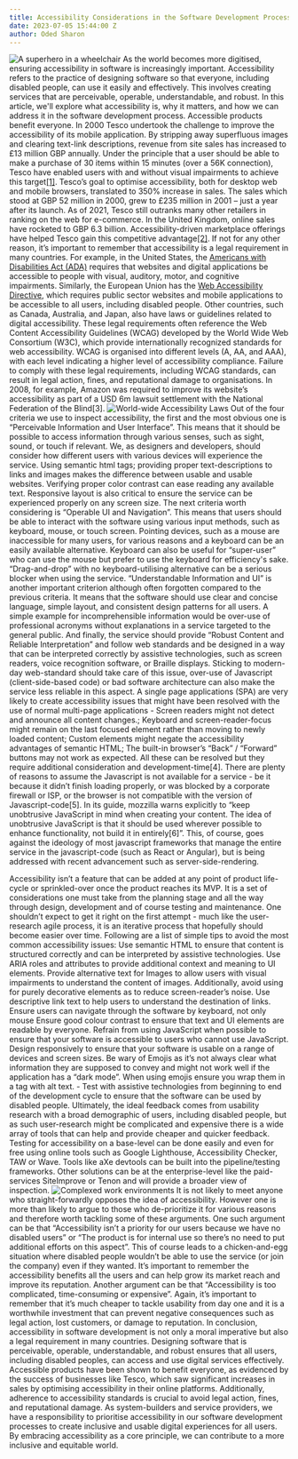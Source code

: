 ```yaml
---
title: Accessibility Considerations in the Software Development Process
date: 2023-07-05 15:44:00 Z
author: Oded Sharon
---
```


![A superhero in a wheelchair](/uploads/superhero.png)
As the world becomes more digitised, ensuring accessibility in software is increasingly important. Accessibility refers to the practice of designing software so that everyone, including disabled people, can use it easily and effectively. This involves creating services that are perceivable, operable, understandable, and robust. In this article, we'll explore what accessibility is, why it matters, and how we can address it in the software development process.
Accessible products benefit everyone. In 2000 Tesco undertook the challenge to improve the accessibility of its mobile application. By stripping away superfluous images and clearing text-link descriptions, revenue from site sales has increased to £13 million GBP annually. Under the principle that a user should be able to make a purchase of 30 items within 15 minutes (over a 56K connection), Tesco have enabled users with and without visual impairments to achieve this target[\[1\]](https://www.w3.org/WAI/business-case/archive/tesco-case-study). Tesco’s goal to optimise accessibility, both for desktop web and mobile browsers, translated to 350% increase in sales. The sales which stood at GBP 52 million in 2000, grew to £235 million in 2001 – just a year after its launch. As of 2021, Tesco still outranks many other retailers in ranking on the web for e-commerce. In the United Kingdom, online sales have rocketed to GBP 6.3 billion. Accessibility-driven marketplace offerings have helped Tesco gain this competitive advantage[\[2\]](https://codemantra.com/accessibility-higher-sales/).
If not for any other reason, it’s important to remember that accessibility is a legal requirement in many countries. For example, in the United States, the [Americans with Disabilities Act (ADA)](https://adata.org/learn-about-ada) requires that websites and digital applications be accessible to people with visual, auditory, motor, and cognitive impairments. Similarly, the European Union has the [Web Accessibility Directive](https://digital-strategy.ec.europa.eu/en/policies/web-accessibility), which requires public sector websites and mobile applications to be accessible to all users, including disabled people. Other countries, such as Canada, Australia, and Japan, also have laws or guidelines related to digital accessibility. These legal requirements often reference the Web Content Accessibility Guidelines (WCAG) developed by the World Wide Web Consortium (W3C), which provide internationally recognized standards for web accessibility. WCAG is organised into different levels (A, AA, and AAA), with each level indicating a higher level of accessibility compliance. Failure to comply with these legal requirements, including WCAG standards, can result in legal action, fines, and reputational damage to organisations. In 2008, for example, Amazon was required to improve its website’s accessibility as part of a USD 6m lawsuit settlement with the National Federation of the Blind\[3\].
![World-wide Accessibility Laws](/uploads/accessibility-world-map.jpg)
Out of the four criteria we use to inspect accessibility, the first and the most obvious one is “Perceivable Information and User Interface”. This means that it should be possible to access information through various senses, such as sight, sound, or touch if relevant. We, as designers and developers, should consider how different users with various devices will experience the service. Using semantic html tags; providing proper text-descriptions to links and images makes the difference between usable and usable websites. Verifying proper color contrast can ease reading any available text. Responsive layout is also critical to ensure the service can be experienced properly on any screen size.
The next criteria worth considering is “Operable UI and Navigation”. This means that users should be able to interact with the software using various input methods, such as keyboard, mouse, or touch screen. Pointing devices, such as a mouse are inaccessible for many users, for various reasons and a keyboard can be an easily available alternative. Keyboard can also be useful for “super-user” who can use the mouse but prefer to use the keyboard for efficiency's sake. “Drag-and-drop” with no keyboard-utilising alternative can be a serious blocker when using the service.
“Understandable Information and UI” is another important criterion although often forgotten compared to the previous criteria. It means that the software should use clear and concise language, simple layout, and consistent design patterns for all users. A simple example for incomprehensible information would be over-use of professional acronyms without explanations in a service targeted to the general public.
And finally, the service should provide “Robust Content and Reliable Interpretation” and follow web standards and be designed in a way that can be interpreted correctly by assistive technologies, such as screen readers, voice recognition software, or Braille displays. Sticking to modern-day web-standard should take care of this issue, over-use of Javascript (client-side-based code) or bad software architecture can also make the service less reliable in this aspect.
A single page applications (SPA) are very likely to create accessibility issues that might have been resolved with the use of normal multi-page applications - Screen readers might not detect and announce all content changes.; Keyboard and screen-reader-focus might remain on the last focused element rather than moving to newly loaded content; Custom elements might negate the accessibility advantages of semantic HTML; The built-in browser’s “Back” / “Forward” buttons may not work as expected. All these can be resolved but they require additional consideration and development-time\[4\].
There are plenty of reasons to assume the Javascript is not available for a service - be it because it didn’t finish loading properly, or was blocked by a corporate firewall or ISP, or the browser is not compatible with the version of Javascript-code\[5\]. In its guide, mozzilla warns explicitly to “keep unobtrusive JavaScript in mind when creating your content. The idea of unobtrusive JavaScript is that it should be used wherever possible to enhance functionality, not build it in entirely\[6\]”. This, of course, goes against the ideology of most javascript frameworks that manage the entire service in the javascript-code (such as React or Angular), but is being addressed with recent advancement such as server-side-rendering.

Accessibility isn’t a feature that can be added at any point of product life-cycle or sprinkled-over once the product reaches its MVP. It is a set of considerations one must take from the planning stage and all the way through design, development and of course testing and maintenance. One shouldn’t expect to get it right on the first attempt - much like the user-research agile process, it is an iterative process that hopefully should become easier over time. Following are a list of simple tips to avoid the most common accessibility issues:
Use semantic HTML to ensure that content is structured correctly and can be interpreted by assistive technologies.
Use ARIA roles and attributes to provide additional context and meaning to UI elements.
Provide alternative text for Images to allow users with visual impairments to understand the content of images. Additionally, avoid using <img> for purely decorative elements as to reduce screen-reader’s noise.
Use descriptive link text to help users to understand the destination of links.
Ensure users can navigate through the software by keyboard, not only mouse
Ensure good colour contrast to ensure that text and UI elements are readable by everyone.
Refrain from using JavaScript when possible to ensure that your software is accessible to users who cannot use JavaScript.
Design responsively to ensure that your software is usable on a range of devices and screen sizes.
Be wary of Emojis as it’s not always clear what information they are supposed to convey and might not work well if the application has a “dark mode”. When
using emojis ensure you wrap them in a tag with alt text.  - Test with assistive technologies from beginning to end of the development cycle to ensure that the software can be used by disabled people.
Ultimately, the ideal feedback comes from usability research with a broad demographic of users, including disabled people, but as such user-research might be complicated and expensive there is a wide array of tools that can help and provide cheaper and quicker feedback. Testing for accessibility on a base-level can be done easily and even for free using online tools such as Google Lighthouse, Accessibility Checker, TAW or Wave. Tools like aXe devtools can be built into the pipeline/testing frameworks. Other solutions can be at the enterprise-level like the paid-services SiteImprove or Tenon and will provide a broader view of inspection.
![Complexed work environments](/uploads/work-env.png)
It is not likely to meet anyone who straight-forwardly opposes the idea of accessibility. However one is more than likely to argue to those who de-prioritize it for various reasons and therefore worth tackling some of these arguments. One such argument can be that “Accessibility isn’t a priority for our users because we have no disabled users” or “The product is for internal use so there’s no need to put additional efforts on this aspect”. This of course leads to a chicken-and-egg situation where disabled people  wouldn’t be able to use the service (or join the company) even if they wanted. It’s important to remember the accessibility benefits all the users and can help grow its market reach and improve its reputation. Another argument can be that “Accessibility is too complicated, time-consuming or expensive”. Again, it’s important to remember that it’s much cheaper to tackle usability from day one and it is a worthwhile investment that can prevent negative consequences such as legal action, lost customers, or damage to reputation.
In conclusion, accessibility in software development is not only a moral imperative but also a legal requirement in many countries. Designing software that is perceivable, operable, understandable, and robust ensures that all users, including disabled peoples, can access and use digital services effectively. Accessible products have been shown to benefit everyone, as evidenced by the success of businesses like Tesco, which saw significant increases in sales by optimising accessibility in their online platforms. Additionally, adherence to accessibility standards is crucial to avoid legal action, fines, and reputational damage. As system-builders and service providers, we have a responsibility to prioritise accessibility in our software development processes to create inclusive and usable digital experiences for all users. By embracing accessibility as a core principle, we can contribute to a more inclusive and equitable world.